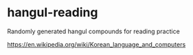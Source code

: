 # hangul-reading
Randomly generated hangul compounds for reading practice

https://en.wikipedia.org/wiki/Korean_language_and_computers